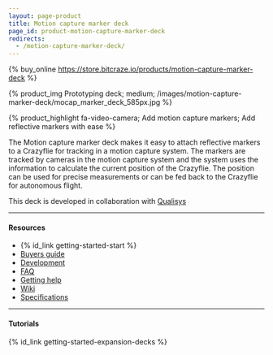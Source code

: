 ```yaml
---
layout: page-product
title: Motion capture marker deck
page_id: product-motion-capture-marker-deck
redirects:
  - /motion-capture-marker-deck/
---
```


{% buy_online https://store.bitcraze.io/products/motion-capture-marker-deck %}

{% product_img Prototyping deck; medium;
/images/motion-capture-marker-deck/mocap_marker_deck_585px.jpg
%}

{% product_highlight
fa-video-camera;
Add motion capture markers;
Add reflective markers with ease
%}

The Motion capture marker deck makes it easy to attach reflective markers to a
Crazyflie for tracking in a motion capture system. The markers are tracked by
cameras in the motion capture system and the system uses the information to calculate
the current position of the Crazyflie. The position can be used for precise
measurements or can be fed back to the Crazyflie for autonomous flight.

This deck is developed in collaboration with [Qualisys](https://www.qualisys.com)

---

#### Resources

- {% id_link getting-started-start %}
- [Buyers guide](/buy/buyers-guide/)
- [Development](/development/development-overview/)
- [FAQ](/support/f-a-q/)
- [Getting help](/support/getting-help/)
- [Wiki](https://wiki.bitcraze.io/projects:crazyflie2:expansionboards:mocapmarker)
- [Specifications](https://store.bitcraze.io/products/motion-capture-marker-deck)

---

#### Tutorials

{% id_link getting-started-expansion-decks %}
